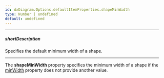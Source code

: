 ```yaml
---
id: dxDiagram.Options.defaultItemProperties.shapeMinWidth
type: Number | undefined
default: undefined
---
```

---
##### shortDescription
Specifies the default minimum width of a shape.

---
The **shapeMinWidth** property specifies the minimum width of a shape if the [minWidth](/api-reference/10%20UI%20Components/dxDiagram/1%20Configuration/customShapes/minWidth.md '/Documentation/ApiReference/UI_Components/dxDiagram/Configuration/customShapes/#minWidth') property does not provide another value.